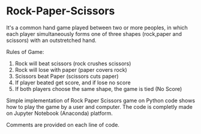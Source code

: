 # Rock-Paper-Scissors
It's a common hand game played between two or more peoples, in which each player simultaneously forms one of three shapes (rock,paper and scissors) with an outstretched hand.

Rules of Game:
1. Rock will beat scissors (rock crushes scissors) 
2. Rock will lose with paper (paper covers rock)
3. Scissors beat Paper (scissors cuts paper)
4. If player beated get score, and if lose no score
5. If both players choose the same shape, the game is tied (No Score)

Simple implementation of Rock Paper Scissors game on Python code shows how to play the game by a user and computer.
The code is completly made on Jupyter Notebook (Anaconda) platform.

Comments are provided on each line of code.
